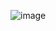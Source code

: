 ![image](https://user-images.githubusercontent.com/96345304/215846650-499fb4d3-7628-4a05-a940-0a6469757727.png)
